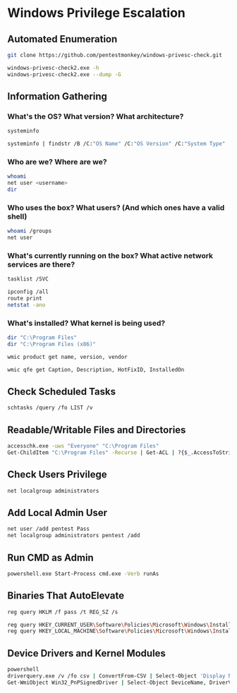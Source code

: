 # Windows Privilege Escalation

## Automated Enumeration

``` bash
git clone https://github.com/pentestmonkey/windows-privesc-check.git

windows-privesc-check2.exe -h
windows-privesc-check2.exe --dump -G
```

## Information Gathering

### What's the OS? What version? What architecture?

``` bash
systeminfo

systeminfo | findstr /B /C:"OS Name" /C:"OS Version" /C:"System Type"
```

### Who are we? Where are we?

``` bash
whoami
net user <username>
dir
```

### Who uses the box? What users? (And which ones have a valid shell)

``` bash
whoami /groups
net user
```

### What's currently running on the box? What active network services are there?

``` bash
tasklist /SVC

ipconfig /all
route print
netstat -ano
```

### What's installed? What kernel is being used?

``` bash
dir "C:\Program Files"
dir "C:\Program Files (x86)"

wmic product get name, version, vendor

wmic qfe get Caption, Description, HotFixID, InstalledOn
```

## Check Scheduled Tasks
``` bash
schtasks /query /fo LIST /v
```

## Readable/Writable Files and Directories

``` bash
accesschk.exe -uws "Everyone" "C:\Program Files"
Get-ChildItem "C:\Program Files" -Recurse | Get-ACL | ?{$_.AccessToString -match "Everyone\sAllow\s\sModify"}
```

## Check Users Privilege

``` bash
net localgroup administrators
```

## Add Local Admin User

``` bash
net user /add pentest Pass
net localgroup administrators pentest /add
```

## Run CMD as Admin

``` bash
powershell.exe Start-Process cmd.exe -Verb runAs
```

## Binaries That AutoElevate

``` bash
reg query HKLM /f pass /t REG_SZ /s

reg query HKEY_CURRENT_USER\Software\Policies\Microsoft\Windows\Installer
reg query HKEY_LOCAL_MACHINE\Software\Policies\Microsoft\Windows\Installer
```

## Device Drivers and Kernel Modules

``` bash
powershell
driverquery.exe /v /fo csv | ConvertFrom-CSV | Select-Object 'Display Name', 'Start Mode', Path
Get-WmiObject Win32_PnPSignedDriver | Select-Object DeviceName, DriverVersion, Manufacturer | Where-Object {$_.DeviceName -like "*VMware*"}
```
